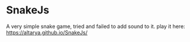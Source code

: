 # SnakeJs
A very simple snake game, tried and failed to add sound to it.
play it here: https://altarya.github.io/SnakeJs/
